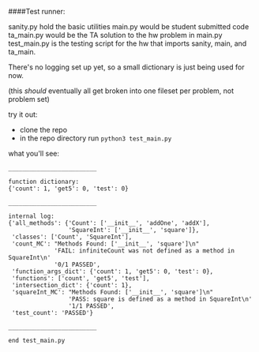 ####Test runner:

sanity.py hold the basic utilities
main.py would be student submitted code
ta_main.py would be the TA solution to the hw problem in main.py
test_main.py is the testing script for the hw that imports sanity, main, and ta_main. 

There's no logging set up yet, so a small dictionary is just being used for now. 

(this *should* eventually all get broken into one fileset per problem, not problem set)

try it out:
  * clone the repo
  * in the repo directory run `python3 test_main.py`

what you'll see:
```
_________________________

function dictionary:
{'count': 1, 'get5': 0, 'test': 0}

_________________________

internal log:
{'all_methods': {'Count': ['__init__', 'addOne', 'addX'],
                 'SquareInt': ['__init__', 'square']},
 'classes': ['Count', 'SquareInt'],
 'count_MC': "Methods Found: ['__init__', 'square']\n"
             'FAIL: infiniteCount was not defined as a method in SquareInt\n'
             '0/1 PASSED',
 'function_args_dict': {'count': 1, 'get5': 0, 'test': 0},
 'functions': ['count', 'get5', 'test'],
 'intersection_dict': {'count': 1},
 'squareInt_MC': "Methods Found: ['__init__', 'square']\n"
                 'PASS: square is defined as a method in SquareInt\n'
                 '1/1 PASSED',
 'test_count': 'PASSED'}

_________________________

end test_main.py
```